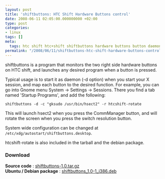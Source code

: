 ```yaml
---
layout: post
title: 'shiftbuttons: HTC Shift Hardware Buttons control'
date: 2008-06-11 02:05:00.000000000 +02:00
type: post
categories:
- linux
tags: []
meta:
  tags: htc shift htc+shift shiftbuttons hardware buttons button daemon
permalink: "/2008/06/11/shiftbuttons-htc-shift-hardware-buttons-control/"
---
```

shiftbuttons is a program that monitors the two right side hardware buttons on HTC shift, and launches any desired program when a button is pressed.

Typical usage is to start it as daemon (-d option) when you start your X session, and map each button to the desired function. For example, you can go into Gnome menu System -\> Settings -\> Sessions. There you find a tab named 'Startup Programs', and add the following:

```
shiftbuttons -d -c "gksudo /usr/bin/hsect2" -r htcshift-rotate
```

This will launch hsect2 when you press the CommManager button, and will rotate the screen when you press the switch resolution button.

System wide configuration can be changed at `/etc/xdg/autostart/shiftbuttons.desktop`.

htcshift-rotate is also included in the tarball and the debian package.

### Download

**Source code** : [shiftbuttons-1.0.tar.gz](/HTC/shift/shiftbuttons/shiftbuttons-1.0.tar.gz)  
**Ubuntu / Debian package** : [shiftbuttons\_1.0-1\_i386.deb](/HTC/shift/shiftbuttons/shiftbuttons_1.0-1_i386.deb)

